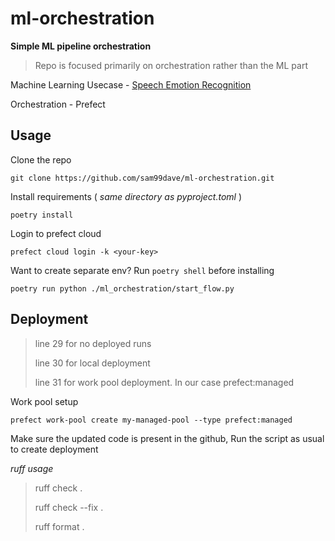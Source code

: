 # ml-orchestration
**Simple ML pipeline orchestration**

> Repo is focused primarily on orchestration rather than the ML part

Machine Learning Usecase - [Speech Emotion Recognition](https://data-flair.training/blogs/python-mini-project-speech-emotion-recognition/)

Orchestration - Prefect

## Usage

Clone the repo

`git clone https://github.com/sam99dave/ml-orchestration.git`

Install requirements ( *same directory as pyproject.toml* )

`poetry install`

Login to prefect cloud

`prefect cloud login -k <your-key>`

Want to create separate env? Run `poetry shell` before installing

`poetry run python ./ml_orchestration/start_flow.py`

## Deployment

> line 29 for no deployed runs
>
> line 30 for local deployment
>
> line 31 for work pool deployment. In our case prefect:managed

Work pool setup

`prefect work-pool create my-managed-pool --type prefect:managed `

Make sure the updated code is present in the github, Run the script as usual to create deployment

*ruff usage*

> ruff check .
> 
> ruff check --fix .
>
> ruff format .








